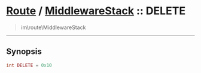 # [Route](route.md) / [MiddlewareStack](route-MiddlewareStack.md) :: DELETE
 > im\route\MiddlewareStack
____

## Synopsis
```php
int DELETE = 0x10
```
